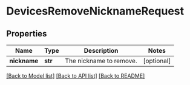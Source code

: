 # DevicesRemoveNicknameRequest

## Properties
Name | Type | Description | Notes
------------ | ------------- | ------------- | -------------
**nickname** | **str** | The nickname to remove. | [optional] 

[[Back to Model list]](../README.md#documentation-for-models) [[Back to API list]](../README.md#documentation-for-api-endpoints) [[Back to README]](../README.md)


